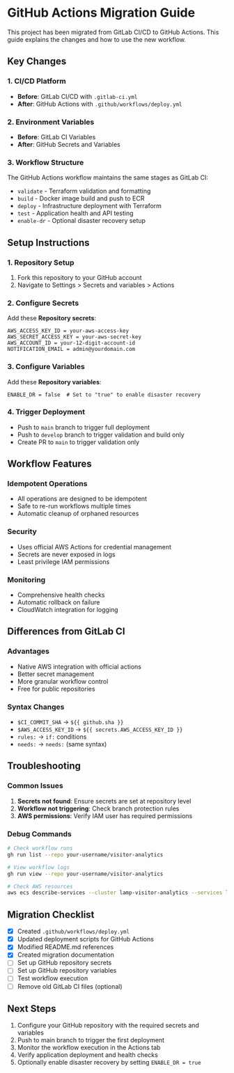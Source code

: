 # GitHub Actions Migration Guide

This project has been migrated from GitLab CI/CD to GitHub Actions. This guide explains the changes and how to use the new workflow.

## Key Changes

### 1. CI/CD Platform
- **Before**: GitLab CI/CD with `.gitlab-ci.yml`
- **After**: GitHub Actions with `.github/workflows/deploy.yml`

### 2. Environment Variables
- **Before**: GitLab CI Variables
- **After**: GitHub Secrets and Variables

### 3. Workflow Structure
The GitHub Actions workflow maintains the same stages as GitLab CI:
- `validate` - Terraform validation and formatting
- `build` - Docker image build and push to ECR
- `deploy` - Infrastructure deployment with Terraform
- `test` - Application health and API testing
- `enable-dr` - Optional disaster recovery setup

## Setup Instructions

### 1. Repository Setup
1. Fork this repository to your GitHub account
2. Navigate to Settings > Secrets and variables > Actions

### 2. Configure Secrets
Add these **Repository secrets**:
```
AWS_ACCESS_KEY_ID = your-aws-access-key
AWS_SECRET_ACCESS_KEY = your-aws-secret-key
AWS_ACCOUNT_ID = your-12-digit-account-id
NOTIFICATION_EMAIL = admin@yourdomain.com
```

### 3. Configure Variables
Add these **Repository variables**:
```
ENABLE_DR = false  # Set to "true" to enable disaster recovery
```

### 4. Trigger Deployment
- Push to `main` branch to trigger full deployment
- Push to `develop` branch to trigger validation and build only
- Create PR to `main` to trigger validation only

## Workflow Features

### Idempotent Operations
- All operations are designed to be idempotent
- Safe to re-run workflows multiple times
- Automatic cleanup of orphaned resources

### Security
- Uses official AWS Actions for credential management
- Secrets are never exposed in logs
- Least privilege IAM permissions

### Monitoring
- Comprehensive health checks
- Automatic rollback on failure
- CloudWatch integration for logging

## Differences from GitLab CI

### Advantages
- Native AWS integration with official actions
- Better secret management
- More granular workflow control
- Free for public repositories

### Syntax Changes
- `$CI_COMMIT_SHA` → `${{ github.sha }}`
- `$AWS_ACCESS_KEY_ID` → `${{ secrets.AWS_ACCESS_KEY_ID }}`
- `rules:` → `if:` conditions
- `needs:` → `needs:` (same syntax)

## Troubleshooting

### Common Issues
1. **Secrets not found**: Ensure secrets are set at repository level
2. **Workflow not triggering**: Check branch protection rules
3. **AWS permissions**: Verify IAM user has required permissions

### Debug Commands
```bash
# Check workflow runs
gh run list --repo your-username/visitor-analytics

# View workflow logs
gh run view --repo your-username/visitor-analytics

# Check AWS resources
aws ecs describe-services --cluster lamp-visitor-analytics --services lamp-visitor-analytics
```

## Migration Checklist

- [x] Created `.github/workflows/deploy.yml`
- [x] Updated deployment scripts for GitHub Actions
- [x] Modified README.md references
- [x] Created migration documentation
- [ ] Set up GitHub repository secrets
- [ ] Set up GitHub repository variables
- [ ] Test workflow execution
- [ ] Remove old GitLab CI files (optional)

## Next Steps

1. Configure your GitHub repository with the required secrets and variables
2. Push to main branch to trigger the first deployment
3. Monitor the workflow execution in the Actions tab
4. Verify application deployment and health checks
5. Optionally enable disaster recovery by setting `ENABLE_DR = true`